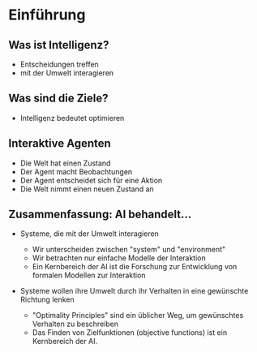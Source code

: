 # Einführung

## Was ist Intelligenz?

- Entscheidungen treffen
- mit der Umwelt interagieren

## Was sind die Ziele?

- Intelligenz bedeutet optimieren

## Interaktive Agenten

- Die Welt hat einen Zustand
- Der Agent macht Beobachtungen
- Der Agent entscheidet sich für eine Aktion
- Die Welt nimmt einen neuen Zustand an

## Zusammenfassung: AI behandelt...

- Systeme, die mit der Umwelt interagieren
  - Wir unterscheiden zwischen "system" und "environment"
  - Wir betrachten nur einfache Modelle der Interaktion
  - Ein Kernbereich der AI ist die Forschung zur Entwicklung von formalen Modellen zur Interaktion

- Systeme wollen ihre Umwelt durch ihr Verhalten in eine gewünschte Richtung lenken
  - "Optimality Principles" sind ein üblicher Weg, um gewünschtes Verhalten zu beschreiben
  - Das Finden von Zielfunktionen (objective functions) ist ein Kernbereich der AI.
